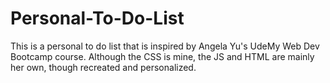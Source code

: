 # Personal-To-Do-List

This is a personal to do list that is inspired by Angela Yu's UdeMy Web Dev Bootcamp course. Although the CSS is mine, the JS and HTML are mainly her own, though recreated and personalized.
